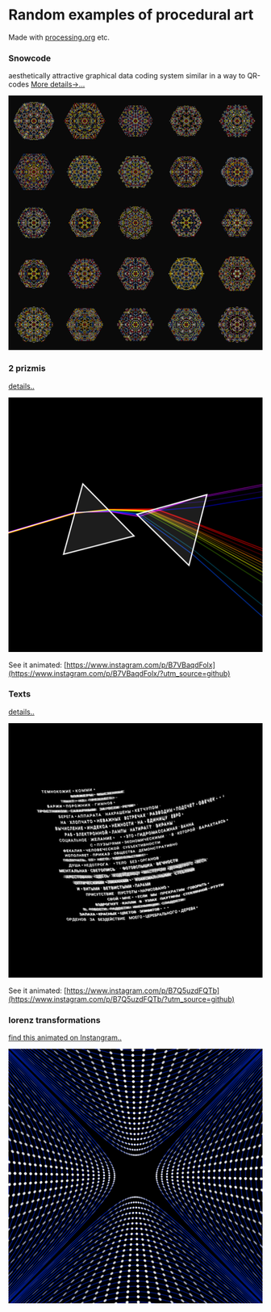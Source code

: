 
# Random examples of procedural art
Made with [processing.org](https://processing.org) etc.

### Snowcode 
aesthetically attractive 
graphical data coding system similar in a way to QR-codes [More details->...](/snowflakes/README.md)

![Sample](snowflakes/grid.png)


### 2 prizmis 
[details..](https://github.com/compartia/creative/tree/master/prizms)

![Sample](prizms/pink_floyd__0034.png)

See it animated: [https://www.instagram.com/p/B7VBaqdFolx](https://www.instagram.com/p/B7VBaqdFolx/?utm_source=github)

 
### Texts 
[details..](/opart_19_poem)

![Sample](opart_19_poem/sample__0023.png)

See it animated: [https://www.instagram.com/p/B7Q5uzdFQTb](https://www.instagram.com/p/B7Q5uzdFQTb/?utm_source=github)




### lorenz transformations 
[find this animated on Instangram..](https://www.instagram.com/p/B7Lg_S-FHzr/)  

![sample image](lorenz_transformation_hyperbolas/lorenz_0012.png)  




